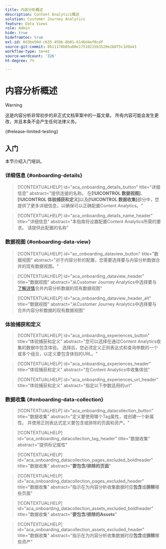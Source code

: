 ```yaml
---
title: 内容分析概述
description: Content Analytics概述
solution: Customer Journey Analytics
feature: Data Views
role: Admin
hide: true
hidefromtoc: true
exl-id: 0d3be50d-c635-459b-8b01-61d6d4ef0cdf
source-git-commit: 8b11178b85a80e17510215b3520e2b8f5c1d9a43
workflow-type: tm+mt
source-wordcount: '326'
ht-degree: 7%

---
```


# 内容分析概述

<!-- 
This is a placeholder article for upcoming Content Analytics documentation. Currently used to set up contextual help entries for developer working on onboarding UI and workspace UI 
-->

>[!WARNING]
>
>这是内容分析非常初步的非正式文档草案中的一篇文章。 所有内容可能会发生更改，并且本条不会产生任何法律义务。
>

{#release-limited-testing}


## 入门

本节介绍入门培训。

### 详细信息 {#onboarding-details}

<!-- markdownlint-disable MD034 -->

>[!CONTEXTUALHELP]
>id="aca_onboarding_details_button"
>title="详细信息"
>abstract="提供连接的名称。 在&#x200B;**[!UICONTROL 数据视图]**、**[!UICONTROL 体验捕获和定义]**&#x200B;以及&#x200B;**[!UICONTROL 数据收集]**&#x200B;部分中，您提供了更多详细信息，以确保可以正确配置Content Analytics。"

>[!CONTEXTUALHELP]
>id="aca_onboarding_details_name_header"
>title="详细信息"
>abstract="本指南将设置配置Content Analytics所需的要求。 请提供此配置的名称"

<!-- markdownlint-enable MD034 -->


### 数据视图 {#onboarding-data-view}

<!-- markdownlint-disable MD034 -->

>[!CONTEXTUALHELP]
>id="ac_onboarding_dataview_button"
>title="数据视图"
>abstract="对于内容分析的配置，您需要选择要与内容分析数据合并的现有数据视图。"

>[!CONTEXTUALHELP]
>id="aca_onboarding_dataview_header"
>title="数据视图"
>abstract="从Customer Journey Analytics中选择要与<br/>[了解详情](/help/data-views/data-views.md)合并内容分析数据的现有数据视图"

>[!CONTEXTUALHELP]
>id="aca_onboarding_dataview_header_alt"
>title="数据视图"
>abstract="从Customer Journey Analytics中选择要与<br/>合并内容分析数据的现有数据视图"

<!-- markdownlint-enable MD034 -->


### 体验捕获和定义

<!-- markdownlint-disable MD034 -->

>[!CONTEXTUALHELP]
>id="aca_onboarding_experiences_button"
>title="体验捕获和定义"
>abstract="您可以选择在通过Content Analytics收集的数据中包含体验。 选择后，您必须定义正则表达式和查询参数的一个或多个组合，以定义要包含体验的URL。"

>[!CONTEXTUALHELP]
>id="aca_onboarding_experiences_header"
>title="体验捕获和定义"
>abstract="在Content Analytics中收集体验"

>[!CONTEXTUALHELP]
>id="aca_onboarding_experiences_url_header"
>title="体验捕获和定义"
>abstract="指定以下参数适用的url"

<!-- markdownlint-enable MD034 -->


### 数据收集 {#onboarding-data-collection}

<!-- markdownlint-disable MD034 -->

>[!CONTEXTUALHELP]
>id="aca_onboarding_datacollection_button"
>title="数据收集"
>abstract="定义要使用哪个Tag属性，或创建一个新属性。 并使用正则表达式定义要包含或排除的页面和资产。"

>[!CONTEXTUALHELP]
>id="aca_onboarding_datacollection_tag_header"
>title="数据收集"
>abstract="提供标记属性"

>[!CONTEXTUALHELP]
>id="aca_onboarding_datacollection_pages_excluded_boldheader"
>title="数据收集"
>abstract="**要包含/排除的页面**"

>[!CONTEXTUALHELP]
>id="aca_onboarding_datacollection_pages_excluded_header"
>title="数据收集"
>abstract="指示在为内容分析收集数据时应&#x200B;**包含**&#x200B;或&#x200B;**排除**&#x200B;哪些页面"

>[!CONTEXTUALHELP]
>id="aca_onboarding_datacollection_assets_excluded_boldheader"
>title="数据收集"
>abstract="**要包含/排除的Assets**"

>[!CONTEXTUALHELP]
>id="aca_onboarding_datacollection_assets_excluded_header"
>title="数据收集"
>abstract="指示在为内容分析收集数据时应&#x200B;**包含**&#x200B;或&#x200B;**排除**&#x200B;哪些资产"


<!-- markdownlint-enable MD034 -->
